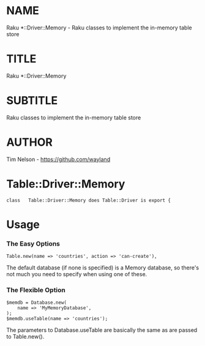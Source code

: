 NAME
====

Raku *::Driver::Memory - Raku classes to implement the in-memory table store

TITLE
=====

Raku *::Driver::Memory

SUBTITLE
========

Raku classes to implement the in-memory table store

AUTHOR
======

Tim Nelson - https://github.com/wayland

Table::Driver::Memory
=====================

    class	Table::Driver::Memory does Table::Driver is export {

Usage
=====

### The Easy Options

    Table.new(name => 'countries', action => 'can-create'),

The default database (if none is specified) is a Memory database, so there's not much you need to specify when using one of these.

### The Flexible Option

    $memdb = Database.new(
	    name => 'MyMemoryDatabase',
    );
    $memdb.useTable(name => 'countries');

The parameters to Database.useTable are basically the same as are passed to Table.new(). 


